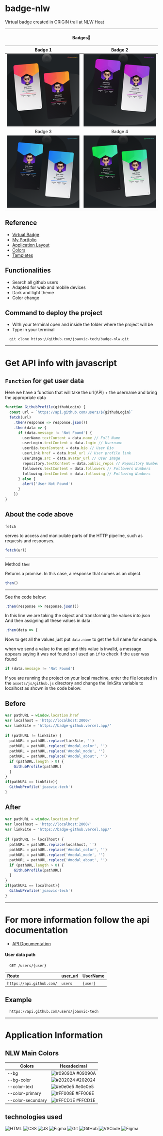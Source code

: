 # badge-nlw
Virtual badge created in ORIGIN trail at NLW Heat
<hr>

<h4 align="center">Badges📛</h4>

| Badge 1                                     | Badge 2                                            |
|:-------------------------------------------------:|:-----------------------------------------------:|
| ![](./template/1.png)  | ![](./template/2.png)         |
| Badge 3                                   | Badge 4                                 |
| ![](./template/3.png) | ![](./template/4.png) |

## Reference

 - [Virtual Badge](https://badge-github.vercel.app/)
 - [My Portfolio](https://joaovictor-portfolio.vercel.app/)
 - [Application Layout](https://www.figma.com/community/file/1031698737363668691/%5BNLW-Heat---Mission%3A-Origin%5D-DoWhile2021)
 - [Colors](#colors)
 - [Tampletes](#tampletes)

## Functionalities

- Search all github users
- Adapted for web and mobile devices
- Dark and light theme
- Color change

## Command to deploy the project
- With your terminal open and inside the folder where the project will be
- Type in your terminal
```
  git clone https://github.com/joaovic-tech/badge-nlw.git
```
---
# Get API info with javascript

## ``Function`` for get user data 

Here we have a function that will take the url(API) + the username and bring the appropriate data

```js
function GithubProfile(githubLogin) {
  const url = `https://api.github.com/users/${githubLogin}`
  fetch(url)
    .then(response => response.json())
    .then(data => {
      if (data.message != 'Not Found') {
        userName.textContent = data.name // Full Name
        userLogin.textContent = data.login // Username
        userBio.textContent = data.bio // User Bio
        userLink.href = data.html_url // User profile link
        userImage.src = data.avatar_url // User Image
        repository.textContent = data.public_repos // Repository Numbers    
        followers.textContent = data.followers // Followers Numbers
        following.textContent = data.following // Following Numbers     
      } else {
        alert('User Not Found')
      }
    })
}
```

## About the code above

`fetch`

serves to access and manipulate parts of the HTTP pipeline, such as requests and responses.
```js
fetch(url)
```
---
Method `then`

Returns a promise. In this case, a response that comes as an object.
```js 
then()
```
---
See the code below:
```js
.then(response => response.json())
```
In this line we are taking the object and transforming the values into json
And then assigning all these values in data.
```js
.then(data => {
```
Now to get all the values just put `data.name` to get the full name for example.

when we send a value to the api and this value is invalid, a message appears saying it was not found
so I used an `if` to check if the user was found
```js
if (data.message != 'Not Found')
```

If you are running the project on your local machine, enter the file located in the `assets/js/github.js` directory and change the linkSite variable to localhost as shown in the code below:

## Before
```js
var pathURL = window.location.href
var localhost = 'http://localhost:2000/'
var linkSite = 'https://badge-github.vercel.app/'

if (pathURL != linkSite) {
  pathURL = pathURL.replace(linkSite, '')
  pathURL = pathURL.replace('#modal_color', '')
  pathURL = pathURL.replace('#modal_mode', '')
  pathURL = pathURL.replace('#modal_about', '')
  if (pathURL.length > 0) {
    GithubProfile(pathURL)
  }
}
if(pathURL == linkSite){
  GithubProfile('joaovic-tech')
}
```
## After
```js
var pathURL = window.location.href
var localhost = 'http://localhost:2000/'
var linkSite = 'https://badge-github.vercel.app/'

if (pathURL != localhost) {
  pathURL = pathURL.replace(localhost, '')
  pathURL = pathURL.replace('#modal_color', '')
  pathURL = pathURL.replace('#modal_mode', '')
  pathURL = pathURL.replace('#modal_about', '')
  if (pathURL.length > 0) {
    GithubProfile(pathURL)
  }
}
if(pathURL == localhost){
  GithubProfile('joaovic-tech')
}
```
---
# For more information follow the api documentation

- [API Documentation](https://api.github.com/)

#### User data path

```https
  GET /users/{user}
```
| Route     | user_url | UserName     |
| :--------- | :--------- | :--------- |
| `https://api.github.com/` |`users` | `{user}` |

## Example

```https
  https://api.github.com/users/joaovic-tech
```
---
# Application Information

<div id="colors">
 
 ## NLW Main Colors

 | Colors             | Hexadecimal                                                      |
 | ------------------ | ---------------------------------------------------------------- |
 | --bg               | ![#09090A](https://via.placeholder.com/10/09090A?text=+) #09090A |
 | --bg-color         | ![#202024](https://via.placeholder.com/10/202024?text=+) #202024 |
 | --color-text       | ![#e0e0e5](https://via.placeholder.com/10/e0e0e5?text=+) #e0e0e5 |
 | --color-primary    | ![#FF008E](https://via.placeholder.com/10/FF008E?text=+) #FF008E |
 | --color-secundary  | ![#FFCD1E](https://via.placeholder.com/10/FFCD1E?text=+) #FFCD1E |
 
</div>

<div align="left">
  
  ## technologies used
  
  ![HTML](./icons/html.svg)
  ![CSS](./icons/css.svg)
  ![JS](./icons/js.svg) 
  ![Figma](./icons/nodejs.svg) 
  ![Git](./icons/git.svg) 
  ![GitHub](./icons/github.svg) 
  ![VSCode](./icons/vscode.svg)
  ![Figma](./icons/figma.svg)
  
</div>
